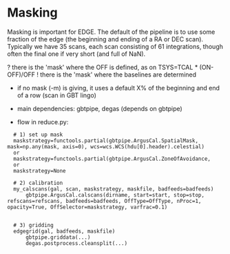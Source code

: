 # Masking

Masking is important for EDGE.   The default of the pipeline is to use
some fraction of the edge (the beginning and ending of a RA or DEC scan).
Typically we have 35 scans, each scan consisting of 61 integrations,
though often the final one if very short (and full of NaN).


?  there is the 'mask' where the OFF is defined, as on  TSYS=TCAL * (ON-OFF)/OFF
!  there is the 'mask' where the baselines are determined

- if no mask (-m) is giving, it uses a default X% of the beginning and end of 
  a row (scan in GBT lingo)

- main dependencies:     gbtpipe, degas (depends on gbtpipe)

- flow in reduce.py:

```
  # 1) set up mask
  maskstrategy=functools.partial(gbtpipe.ArgusCal.SpatialMask, mask=np.any(mask, axis=0), wcs=wcs.WCS(hdu[0].header).celestial)
  or
  maskstrategy=functools.partial(gbtpipe.ArgusCal.ZoneOfAvoidance,
  or
  maskstrategy=None

  # 2) calibration
  my_calscans(gal, scan, maskstrategy, maskfile, badfeeds=badfeeds)
      gbtpipe.ArgusCal.calscans(dirname, start=start, stop=stop, refscans=refscans, badfeeds=badfeeds, OffType=OffType, nProc=1, opacity=True, OffSelector=maskstrategy, varfrac=0.1)


  # 3) gridding
  edgegrid(gal, badfeeds, maskfile)
      gbtpipe.griddata(...)
      degas.postprocess.cleansplit(...)

```
